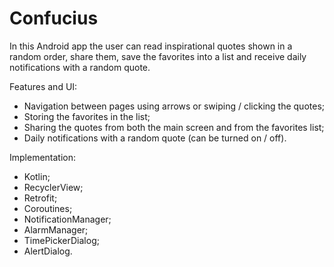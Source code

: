 # Confucius

In this Android app the user can read inspirational quotes shown in a random order, share them, save the favorites into a list and receive daily notifications with a random quote.

Features and UI:
* Navigation between pages using arrows or swiping / clicking the quotes;
* Storing the favorites in the list;
* Sharing the quotes from both the main screen and from the favorites list;
* Daily notifications with a random quote (can be turned on / off).

Implementation:
* Kotlin;
* RecyclerView;
* Retrofit;
* Coroutines;
* NotificationManager;
* AlarmManager;
* TimePickerDialog;
* AlertDialog.
